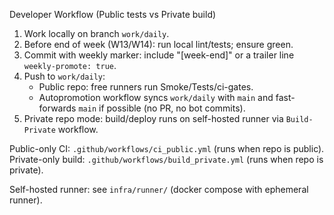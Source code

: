 Developer Workflow (Public tests vs Private build)

1) Work locally on branch `work/daily`.
2) Before end of week (W13/W14): run local lint/tests; ensure green.
3) Commit with weekly marker: include "[week-end]" or a trailer line `weekly-promote: true`.
4) Push to `work/daily`:
   - Public repo: free runners run Smoke/Tests/ci-gates.
   - Autopromotion workflow syncs `work/daily` with `main` and fast-forwards `main` if possible (no PR, no bot commits).
5) Private repo mode: build/deploy runs on self-hosted runner via `Build-Private` workflow.

Public-only CI: `.github/workflows/ci_public.yml` (runs when repo is public).
Private-only build: `.github/workflows/build_private.yml` (runs when repo is private).

Self-hosted runner: see `infra/runner/` (docker compose with ephemeral runner).

